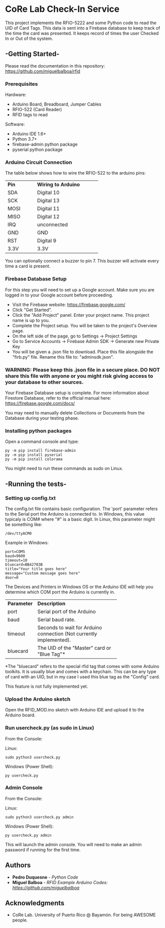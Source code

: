 ﻿# CoRe Lab Check-In Service
  
This project implements the RFIO-5222 and some Python code to read the UID of Card Tags. This data is sent into a Firebase database to keep track of the time the card was presented. It keeps record of times the user Checked In or Out of the system.

## -Getting Started-

Please read the documentation in this repository:  https://github.com/miguelbalboa/rfid

### Prerequisites

Hardware:

* Arduino Board, Breadboard, Jumper Cables
* RFIO-522 (Card Reader)
* RFID tags to read

Software:

* Arduino IDE 1.6+
* Python 3.7+
* firebase-admin python package
* pyserial python package

### Arduino Circuit Connection
The table below shows how to wire the RFIO-522 to the arduino pins:

<table>
<tbody>
<tr>
<td width="80"><strong>Pin</strong></td>
<td width="190"><strong>Wiring to Arduino</strong></td>
</tr>
<tr>
<td width="80">SDA</td>
<td width="190">Digital 10</td>
</tr>
<tr>
<td width="80">SCK</td>
<td width="190">Digital 13</td>
</tr>
<tr>
<td width="80">MOSI</td>
<td width="190">Digital 11</td>
</tr>
<tr>
<td width="80">MISO</td>
<td width="190">Digital 12</td>
</tr>
<tr>
<td width="80">IRQ</td>
<td width="190">unconnected</td>
</tr>
<tr>
<td width="80">GND</td>
<td width="190">GND</td>
</tr>
<tr>
<td width="80">RST</td>
<td width="190">Digital 9</td>
</tr>
<tr>
<td width="80">3.3V</td>
<td width="190">3.3V</td>
</tr>
</tbody>
</table>

You can optionally connect a buzzer to pin 7. This buzzer will activate every time a card is present.

### Firebase Database Setup

For this step you will need to set up a Google account. Make sure you are logged in to your Google account before proceeding.

* Visit the Firebase website: https://firebase.google.com/
* Click "Get Started".
* Click the "Add Project" panel. Enter your project name. This project name is up to you.
* Complete the Project setup. You will be taken to the project's Overview page.
* On the left side of the page, go to Settings -> Project Settings
* Go to Service Accounts -> Firebase Admin SDK -> Generate new Private Key
* You will be given a .json file to download. Place this file alongside the "firb.py" file. Rename this file to: "adminsdk.json".

### WARNING: Please keep this .json file in a secure place. DO NOT share this file with anyone or you might risk giving access to your database to other sources.

Your Firebase Database setup is complete. For more information about Firestore Database, refer to the official manual here: https://firebase.google.com/docs/

You may need to manually delete Collections or Documents from the Database during your testing phase.

### Installing python packages

Open a command console and type:
```
py -m pip install firebase-admin
py -m pip install pyserial
py -m pip install colorama
```

You might need to run these commands as sudo on Linux.

## -Running the tests-
### Setting up config.txt
The config.txt file contains basic configuration. The 'port' parameter refers to the Serial port the Arduino is connected to. In Windows, this value typicaly is COM# where "#" is a basic digit. In Linux, this parameter might be something like:
```
/dev/ttyACM0
```

Example in Windows:
```
port=COM5
baud=9600
timeout=10
bluecard=BB42703B
title="Your title goes here"
message="Custom message goes here"
door=0
```

The Devices and Printers in Windows OS or the Arduino IDE will help you determine which COM port the Arduino is currently in.

<table>
<tbody>
<tr>
<td width="80"><strong>Parameter</strong></td>
<td width="250"><strong>Description</strong></td>
</tr>
<tr>
<td width="80">port</td>
<td width="250">Serial port of the Arduino</td>
</tr>
<tr>
<td width="80">baud</td>
<td width="250">Serial baud rate.</td>
</tr>
<tr>
<td width="80">timeout</td>
<td width="250">Seconds to wait for Arduino connection (Not currently implemented).</td>
</tr>
<tr>
<td width="80">bluecard</td>
<td width="250">The UID of the "Master" card or "Blue Tag"*</td>
</tr>
</tbody>
</table>

*The "bluecard" refers to the special rfid tag that comes with some Arduino toolkits. It is usually blue and comes with a keychain. This can be any type of card with an UID, but in my case I used this blue tag as the "Config" card.

This feature is not fully implemented yet.

### Upload the Arduino sketch

Open the RFID_MOD.ino sketch with Arduino IDE and upload it to the Arduino board.

### Run usercheck.py (as sudo in Linux)
From the Console:

Linux:
```
sudo python3 usercheck.py
```

Windows (Power Shell):
```
py usercheck.py
```

### Admin Console
From the Console:

Linux:
```
sudo python3 usercheck.py admin
```

Windows (Power Shell):
```
py usercheck.py admin
```

This will launch the admin console. You will need to make an admin password if running for the first time.

## Authors

* **Pedro Duquesne** - *Python Code*
* **Miguel Balboa** - *RFID Example Arduino Codes: https://github.com/miguelbalboa*


## Acknowledgments

* CoRe Lab. University of Puerto Rico @ Bayamón. For being AWESOME people.

